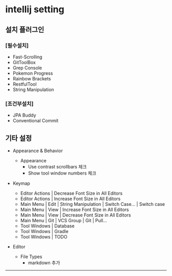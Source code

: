 # intellij setting

## 설치 플러그인
### [필수설치]  
- Fast-Scrolling
- GitToolBox
- Grep Console
- Pokemon Progress
- Rainbow Brackets
- RestfulTool
- String Manipulation

### [조건부설치]  
- JPA Buddy
- Conventional Commit


## 기타 설정
- Appearance & Behavior
    - Appearance
        - Use contrast scrollbars 체크
        - Show tool window numbers 체크
- Keymap
    - Editor Actions | Decrease Font Size in All Editors
    - Editor Actions | Increase Font Size in All Editors
    - Main Menu | Edit | String Manipulation | Switch Case... | Switch case
    - Main Menu | View | Increase Font Size in All Editors
    - Main Menu | View | Decrease Font Size in All Editors
    - Main Menu | Git | VCS Group | Git | Pull…
    - Tool Windows | Database
    - Tool Windows | Gradle
    - Tool Windows | TODO

- Editor
    - File Types
        - markdown 추가

---------
